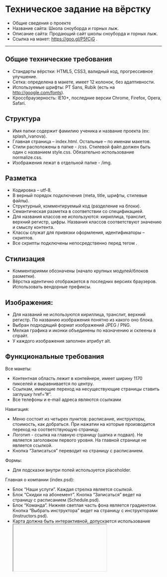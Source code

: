 # Техническое задание на вёрстку

* Общие сведения о проекте
* Название сайта: Школа сноуборда и горных лыж.
* Описание сайта: Продающий сайт школы сноуборда и горных лыж. 
* Ссылка на макет: https://goo.gl/P5fCjG .

---

## Общие технические требования

- Стандарты вёрстки: HTML5, CSS3, валидный код, прогрессивное улучшение.
- Сетка: определена в макете, имеет 12 колонок, без адаптивности.
- Используемые шрифты: PT Sans, Rubik (есть на http://google.com/fonts).
- Кроссбраузерность: IE10+, последние версии Chrome, Firefox, Opera, Safari.

## Структура

- Имя папки содержит фамилию ученика и название проекта (ex: splash_ivanova). 
- Главная страница – index.html. Остальные – по именам макетов.
- Стили расположены в папке - /css. Стилевой файл должен быть один с названием style.css. Обязательно использование normalize.css.
- Изображения лежат в отдельной папке - /img.

## Разметка

- Кодировка – utf-8.
- В <head> верный порядок подключения (meta, title, шрифты, стилевые файлы).
- Структурный, комментируемый код (разделение на блоки).
- Семантическая разметка в соответствии со спецификацией.
- Для названия классов не используются: кириллица, транслит, верхний регистр, цифры. Названия классов соответствуют значению и смыслу контента.
- Классы служат для привязки оформления, идентификаторы – скриптов.
- Все скрипты подключены непосредственно перед тегом </body>.

## Стилизация

- Комментариями обозначены (начало крупных модулей/блоков разметки).
- Вёрстка идентично отображается в последних версиях браузеров. Использовать вендорные префиксы.

## Изображения:

- Для названий не используются кириллица, транслит, верхний регистр. По названию изображения понятно из какого оно блока.
- Выбран подходящий формат изображений JPEG / PNG.
- Мелкая графика и иконки объединены по назначению и склеены в спрайт.
- У каждого изображения заполнен атрибут alt.

## Функциональные требования

Все макеты:

- Контентная область лежит в контейнере, имеет ширину 1170 пикселей и выравнивается по центру.
- Ссылкам, имеющие переход на несуществующие страницы ставить заглушку href=”#”.
- Все телефоны и e-mail адреса являются ссылками

Навигация:

- Меню состоит из четырех пунктов: расписание, инструкторы, стоимость, как добраться. При нажатии на которые производится переход на соответствующую страницу.
- Логотип - ссылка на главную страницу (шапка и подвал). Не является заголовком первого уровня. На главной странице не является ссылкой.
- Кнопка “Записаться” переводит на страницу с расписанием.

Формы:

- Для подсказки внутри полей используется placeholder.

Главная о компании (index.psd):

- Блок “Наши услуги”. Каждая стрелка является ссылкой.
- Блок “Скидки на абонемент”. Кнопка “Записаться” ведет на страницу с расписанием (Schedule.psd).
- Блок “Команда”. Нижняя светлая часть фона является градиентом. Кнопка “Выбрать инструктора” ведет на страницу с инструкторами (Instructors.psd).
- Карта должна быть интерактивной, допускается использование <iframe> или api maps. Имеет фиксированную высоту. 
- Блок “#ice_ace_community”. Каждая фотография является ссылкой.
- Карточка товара (instructors.psd):
- Галерея с инструкторами школы (см. styleguide.psd). При наведении на фото убирается ч/б фильтр и имя. На активном фото зеленый полупрозрачный фильтр и убирается имя и фамилия. 
- Фотографии после блока с отзывом так же являются ссылками. 

Каталог товаров (shedule.psd):

- Имя инструктора в расписании является ссылкой.
- Кнопка “узнать больше” так же является ссылкой.
- Активный пункт пагинации отмечен зеленым цветом.
